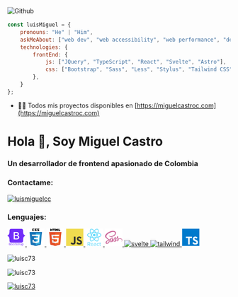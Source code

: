 ![Github](https://github.com/user-attachments/assets/aeb371c2-f99c-4650-8be8-5370602b6b00)

```javascript
const luisMiguel = {
    pronouns: "He" | "Him",
    askMeAbout: ["web dev", "web accessibility", "web performance", "design ux/ui", "tech", "games", "music"],
    technologies: {
        frontEnd: {
            js: ["JQuery", "TypeScript", "React", "Svelte", "Astro"],
            css: ["Bootstrap", "Sass", "Less", "Stylus", "Tailwind CSS"]
        },
    }
};
```
- 👨‍💻 Todos mis proyectos disponibles en [https://miguelcastroc.com](https://miguelcastroc.com)

<h1 align="left">Hola 👋, Soy Miguel Castro</h1>
<h3 align="left">Un desarrollador de frontend apasionado de Colombia</h3>

<h3 align="left">Contactame:</h3>
<p align="left">
<a href="https://linkedin.com/in/luismiguelcc" target="blank"><img align="center" src="https://raw.githubusercontent.com/rahuldkjain/github-profile-readme-generator/master/src/images/icons/Social/linked-in-alt.svg" alt="luismiguelcc" height="30" width="40" /></a>
</p>

<h3 align="left">Lenguajes:</h3>
<p align="left"> <a href="https://getbootstrap.com" target="_blank" rel="noreferrer"> <img src="https://raw.githubusercontent.com/devicons/devicon/master/icons/bootstrap/bootstrap-plain-wordmark.svg" alt="bootstrap" width="40" height="40"/> </a> <a href="https://www.w3schools.com/css/" target="_blank" rel="noreferrer"> <img src="https://raw.githubusercontent.com/devicons/devicon/master/icons/css3/css3-original-wordmark.svg" alt="css3" width="40" height="40"/> </a> <a href="https://www.w3.org/html/" target="_blank" rel="noreferrer"> <img src="https://raw.githubusercontent.com/devicons/devicon/master/icons/html5/html5-original-wordmark.svg" alt="html5" width="40" height="40"/> </a> <a href="https://developer.mozilla.org/en-US/docs/Web/JavaScript" target="_blank" rel="noreferrer"> <img src="https://raw.githubusercontent.com/devicons/devicon/master/icons/javascript/javascript-original.svg" alt="javascript" width="40" height="40"/> </a> <a href="https://reactjs.org/" target="_blank" rel="noreferrer"> <img src="https://raw.githubusercontent.com/devicons/devicon/master/icons/react/react-original-wordmark.svg" alt="react" width="40" height="40"/> </a> <a href="https://sass-lang.com" target="_blank" rel="noreferrer"> <img src="https://raw.githubusercontent.com/devicons/devicon/master/icons/sass/sass-original.svg" alt="sass" width="40" height="40"/> </a> <a href="https://svelte.dev" target="_blank" rel="noreferrer"> <img src="https://upload.wikimedia.org/wikipedia/commons/1/1b/Svelte_Logo.svg" alt="svelte" width="40" height="40"/> </a> <a href="https://tailwindcss.com/" target="_blank" rel="noreferrer"> <img src="https://www.vectorlogo.zone/logos/tailwindcss/tailwindcss-icon.svg" alt="tailwind" width="40" height="40"/> </a> <a href="https://www.typescriptlang.org/" target="_blank" rel="noreferrer"> <img src="https://raw.githubusercontent.com/devicons/devicon/master/icons/typescript/typescript-original.svg" alt="typescript" width="40" height="40"/> </a> </p>

<p><img align="center" src="https://github-readme-stats.vercel.app/api/top-langs?username=luisc73&show_icons=true&locale=en&layout=compact" alt="luisc73" /></p>

<p><img align="center" src="https://github-readme-streak-stats.herokuapp.com/?user=luisc73&" alt="luisc73" /></p>

<p align="left"> <a href="https://github.com/ryo-ma/github-profile-trophy"><img src="https://github-profile-trophy.vercel.app/?username=luisc73" alt="luisc73" /></a> </p>
